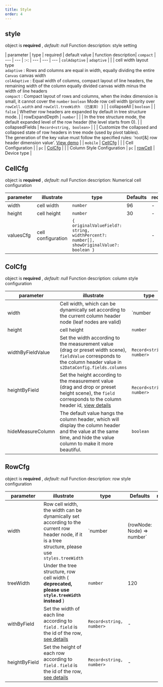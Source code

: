 ```yaml
---
title: Style
order: 4
---
```


## style

object is **required** , *default: null* Function description: style setting

\| parameter | type | required | default value | function description| `compact` | --- | --- | :-: | --- | --- | --- | `colAdaptive` | `adaptive` | | | cell width layout type\
`adaptive` : Rows and columns are equal in width, equally dividing the entire `Canvas` canvas width\
`colAdaptive` : Equal width of columns, compact layout of line headers, the remaining width of the column equally divided canvas width minus the width of line headers\
`compact` : Compact layout of rows and columns, when the index dimension is small, it cannot cover the `number` `boolean` Mode row cell width (priority over `rowCell.width` and `rowCell.treeWidth （已废弃）` ) | | collapseAll | `boolean` | | `false` | Whether row headers are expanded by default in tree structure mode. | | rowExpandDepth | `number` | | | In the tree structure mode, the default expanded level of the row header (the level starts from 0). | | collapsedFields | `Record<string, boolean>` | | | Customize the collapsed and collapsed state of row headers in tree mode (used by pivot tables).\
The generation of the key value must follow the specified rules: 'root\[&] row header dimension value'. [View demo](/examples/basic/pivot#tree) | | `mobile` | [CellCfg](#cellcfg) | | | Cell Configuration | | `pc` | [ColCfg](#colcfg) | | | Column Style Configuration | `pc` | [rowCell](#rowcfg) | Device type |

## CellCfg

object is **required** , *default: null* Function description: Numerical cell configuration

| parameter | illustrate         | type                                                                                    | Defaults | required |
| --------- | ------------------ | --------------------------------------------------------------------------------------- | -------- | -------- |
| width     | cell width         | `number`                                                                                | 96       | -        |
| height    | cell height        | `number`                                                                                | 30       | -        |
| valuesCfg | cell configuration | `{ originalValueField?: string, widthPercent?: number[], showOriginalValue?: boolean }` |          | -        |

## ColCfg

object is **required** , *default: null* Function description: column style configuration

| parameter         | illustrate                                                                                                                                                                                                                                                                             | type                     | Defaults                    | required |
| ----------------- | -------------------------------------------------------------------------------------------------------------------------------------------------------------------------------------------------------------------------------------------------------------------------------------- | ------------------------ | --------------------------- | :------: |
| width             | Cell width, which can be dynamically set according to the current column header node (leaf nodes are valid)                                                                                                                                                                            | \`number                 | (colNode: Node) => number\` |          |
| height            | cell height                                                                                                                                                                                                                                                                            | `number`                 | 30                          |          |
| widthByFieldValue | Set the width according to the measurement value (drag or preset width scene), `fieldValue` corresponds to the column header value in `s2DataConfig.fields.columns`                                                                                                                    | `Record<string, number>` | -                           |          |
| heightByField     | Set the height according to the measurement value (drag and drop or preset height scene), the `field` corresponds to the column header id, [view details](/docs/manual/advanced/custom/cell-size#%E8%B0%83%E6%95%B4%E8%A1%8C%E5%A4%B4%E5%8D%95%E5%85%83%E6%A0%BC%E5%AE%BD%E9%AB%98) | `Record<string, number>` | -                           |          |
| hideMeasureColumn | The default value hangs the column header, which will display the column header and the value at the same time, and hide the value column to make it more beautiful.                                                                                                                   | `boolean`                | false                       |          |

## RowCfg

object is **required** , *default: null* Function description: row style configuration

| parameter     | illustrate                                                                                                                                                                                                                 | type                     | Defaults                    | required |
| ------------- | -------------------------------------------------------------------------------------------------------------------------------------------------------------------------------------------------------------------------- | ------------------------ | --------------------------- | :------: |
| width         | Row cell width, the width can be dynamically set according to the current row header node, if it is a tree structure, please use `styles.treeWidth`                                                                    | \`number                 | (rowNode: Node) => number\` |    96    |
| treeWidth | Under the tree structure, row cell width ( **deprecated, please use `style.treeWidth` instead** )                                                                                                                      | `number`                 | 120                         |          |
| withByField   | Set the width of each line according to `field` . `field` is the id of the row, [see details](/docs/manual/advanced/custom/cell-size#%E8%B0%83%E6%95%B4%E8%A1%8C%E5%A4%B4%E5%8D%95%E5%85%83%E6%A0%BC%E5%AE%BD%E9%AB%98) | `Record<string, number>` | -                           |          |
| heightByField | Set the height of each row according to `field` . `field` is the id of the row, [see details](/docs/manual/advanced/custom/cell-size#%E8%B0%83%E6%95%B4%E8%A1%8C%E5%A4%B4%E5%8D%95%E5%85%83%E6%A0%BC%E5%AE%BD%E9%AB%98) | `Record<string, number>` | -                           |          |
